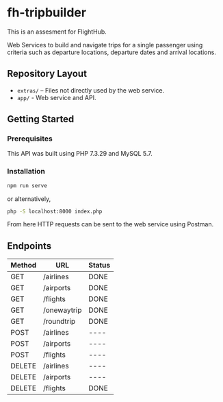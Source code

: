 # fh-tripbuilder

This is an assesment for FlightHub.

Web Services to ​build and navigate trips​ for a single passenger using criteria such as departure locations, departure dates and arrival locations. 


## Repository Layout

*   `extras/` – Files not directly used by the web service.
*   `app/` - Web service and API.


## Getting Started

### Prerequisites

This API was built using PHP 7.3.29 and MySQL 5.7.

### Installation

```sh
npm run serve
```

or alternatively,

```sh
php -S localhost:8000 index.php
```

From here HTTP requests can be sent to the web service using Postman.

## Endpoints

| Method | URL           | Status |
|--------|---------------|--------|
| GET    | /airlines     | DONE   |
| GET    | /airports     | DONE   |
| GET    | /flights      | DONE   |
| GET    | /onewaytrip   | DONE   |
| GET    | /roundtrip    | DONE   |
| POST   | /airlines     | ----   |
| POST   | /airports     | ----   |
| POST   | /flights      | ----   |
| DELETE | /airlines     | ----   |
| DELETE | /airports     | ----   |
| DELETE | /flights      | DONE   |